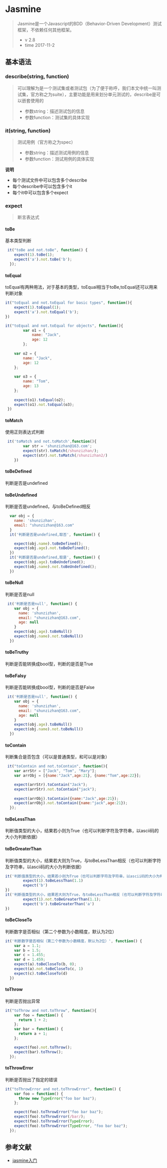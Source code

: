 # Jasmine
>  Jasmine是一个Javascript的BDD（Behavior-Driven Development）测试框架，不依赖任何其他框架。
>  - v 2.8
>  - time 2017-11-2

## 基本语法

### describe(string, function)
> 可以理解为是一个测试集或者测试包（为了便于称呼，我们本文中统一叫测试集，官方称之为suite），主要功能是用来划分单元测试的，describe是可以嵌套使用的
> - 参数string：描述测试包的信息
> - 参数function：测试集的具体实现

### it(string, function)
> 测试用例（官方称之为spec）
> - 参数string：描述测试用例的信息
> - 参数function：测试用例的具体实现

**说明**
- 每个测试文件中可以包含多个describe
- 每个describe中可以包含多个it
- 每个it中可以包含多个expect

### expect
> 断言表达式

#### toBe
基本类型判断
```javascript
 it("toBe and not.toBe", function() {
    expect(1).toBe(1);
    expect('a').not.toBe('b');
  });
```

#### toEqual
toEqual有两种用法，对于基本的类型，toEqual相当于toBe,toEqual还可以用来判断对象
```javascript
it("toEqual and not.toEqual for basic types", function(){
    expect(1).toEqual(1);
    expect('a').not.toEqual('b');
})
```
```javascript
it("toEqual and not.toEqual for objects", function(){
	    var o1 = {
	        name: "Jack",
	        age: 12
	    };
    
    var o2 = {
        name: "Jack",
        age: 12
    };
    
    var o3 = {
        name: "Tom",
        age: 13
    };
      
    expect(o1).toEqual(o2);
    expect(o1).not.toEqual(o3);
 })
```	

#### toMatch
使用正则表达式判断
```javascript
 it('toMatch and not.toMatch',function(){
		var str = 'shunzizhan@163.com';
		expect(str).toMatch(/shunzizhan/);
		expect(str).not.toMatch(/shunzizhan2/)
	})
```

#### toBeDefined
判断是否是undefined
#### toBeUndefined
判断是否是undefined，与toBeDefined相反
```javascript
  var obj = {
    name: 'shunzizhan',
    email: "shunzizhan@163.com"
  }
  it('判断是否是undefined,取否', function() {

    expect(obj.name).toBeDefined();
    expect(obj.age).not.toBeDefined();
  })
  it('判断是否是undefined,取是', function() {
    expect(obj.age).toBeUndefined();
    expect(obj.name).not.toBeUndefined();
  })
```

#### toBeNull
判断是否是null
```javascript
 it('判断是否是null', function() {
    var obj = {
      name: 'shunzizhan',
      email: "shunzizhan@163.com",
      age: null
    }
    expect(obj.age).toBeNull()
    expect(obj.name).not.toBeNull()
  })
```

#### toBeTruthy
判断是否能转换成bool型，判断的是否是True
#### toBeFalsy
判断是否能转换成bool型，判断的是否是False
```javascript
 it('判断是否是null', function() {
    var obj = {
      name: 'shunzizhan',
      email: "shunzizhan@163.com",
      age: null
    }
    expect(obj.age).toBeNull()
    expect(obj.name).not.toBeNull()
  })
```

#### toContain
判断集合是否包含（可以是普通类型，和可以是对象）
```javascript
 it("toContain and not.toContain", function(){
    var arrStr = ["Jack", "Tom", "Mary"];
    var arrObj = [{name:"Jack",age:21}, {name:"Tom",age:22}];

    expect(arrStr).toContain("Jack");
    expect(arrStr).not.toContain("jack");
    
    expect(arrObj).toContain({name:"Jack",age:21});
    expect(arrObj).not.toContain({name:"jack",age:21});
  });
```

#### toBeLessThan
判断值类型的大小，结果若小则为True（也可以判断字符及字符串，以ascii码的大小为判断依据）
#### toBeGreaterThan
判断值类型的大小，结果若大则为True，与toBeLessThan相反（也可以判断字符及字符串，以ascii码的大小为判断依据）
```javascript
it('判断值类型的大小，结果若小则为True（也可以判断字符及字符串，以ascii码的大小为判断依据）',function(){
		expect(1).toBeLessThan(1.1)
		expect('b')
})
it('判断值类型的大小，结果若大则为True，与toBeLessThan相反（也可以判断字符及字符串，以ascii码的大小为判断依据）',function(){
		expect(1).not.toBeGreaterThan(1.1);
		expect('b').toBeGreaterThan('a')
})
```

#### toBeCloseTo
判断数字是否相似（第二个参数为小数精度，默认为2位）
```javascript
it('判断数字是否相似（第二个参数为小数精度，默认为2位）', function() {
    var a = 1.1;
    var b = 1.5;
    var c = 1.455;
    var d = 1.459;
    expect(a).toBeCloseTo(b, 0);
    expect(a).not.toBeCloseTo(c, 1)
    expect(c).toBeCloseTo(d)
  })
```

#### toThrow
判断是否抛出异常
```javascript
it("toThrow and not.toThrow", function(){
    var foo = function() {
      return 1 + 2;
    };
    var bar = function() {
      return a + 1;
    };

    expect(foo).not.toThrow();
    expect(bar).toThrow();
  });
```

#### toThrowError
判断是否抛出了指定的错误
```javascript
it("toThrowError and not.toThrowError", function() {
    var foo = function() {
      throw new TypeError("foo bar baz");
    };

    expect(foo).toThrowError("foo bar baz");
    expect(foo).toThrowError(/bar/);
    expect(foo).toThrowError(TypeError);
    expect(foo).toThrowError(TypeError, "foo bar baz");
  });
```
## 参考文献
- [jasmine入门](http://www.cnblogs.com/wushangjue/p/4541209.html)